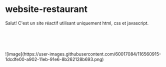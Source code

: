 # website-restaurant

Salut! C'est un site réactif utilisant uniquement html, css et javascript.

<br>
<br>
<br>
<br>
![image](https://user-images.githubusercontent.com/60017084/116560915-1dcdfe00-a902-11eb-91e6-8b262128b693.png)

